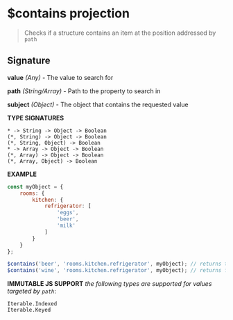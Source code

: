 # $contains projection

> Checks if a structure contains an item at the position addressed by `path`

## Signature

**value** *(Any)* - The value to search for

**path** *(String/Array)* - Path to the property to search in

**subject** *(Object)* - The object that contains the requested value

**TYPE SIGNATURES**
```
* -> String -> Object -> Boolean
(*, String) -> Object -> Boolean
(*, String, Object) -> Boolean
* -> Array -> Object -> Boolean
(*, Array) -> Object -> Boolean
(*, Array, Object) -> Boolean
```

**EXAMPLE**
```js
const myObject = {
	rooms: {
		kitchen: {
			refrigerator: [
				'eggs',
				'beer',
				'milk'
			]
		}
	}
};

$contains('beer', 'rooms.kitchen.refrigerator', myObject); // returns true
$contains('wine', 'rooms.kitchen.refrigerator', myObject); // returns false
```

**IMMUTABLE JS SUPPORT**
*the following types are supported for values targeted by `path`*:
```
Iterable.Indexed
Iterable.Keyed
```

